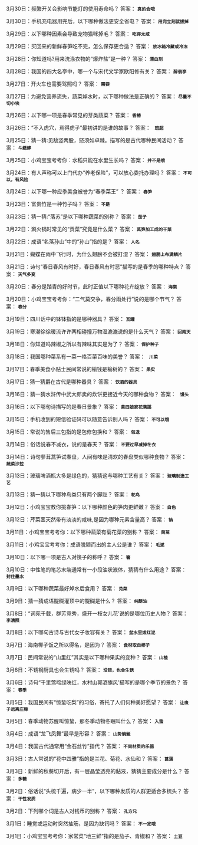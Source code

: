 3月30日：频繁开关会影响节能灯的使用寿命吗？ 答案： **`真的会哦`**

3月30日：手机充电器用完后，以下哪种做法更安全省电？ 答案： **`用完立刻就拔掉`**

3月29日：以下哪种因素会导致宠物猫咪掉毛？ 答案： **`吃得太咸`**

3月29日：买回来的新鲜春笋吃不完，怎么保存更合适？ 答案： **`放冰箱冷藏或冷冻`**

3月28日：你知道吗?用来洗涤衣物的“爆炸盐”是一种？ 答案： **`漂白剂`**

3月28日：我国的四大名亭中，哪一个与宋代文学家欧阳修有关？ 答案： **`醉翁亭`**

3月27日：开火车也需要驾照吗？ 答案： **`需要`**

3月27日：为避免营养流失，蔬菜焯水时，以下哪种做法是正确的？ 答案： **`尽量不切小块`**

3月26日：以下哪一项是春季常见的芽类蔬菜？ 答案： **`香椿`**

3月26日：“不入虎穴，焉得虎子”最初讲的是谁的故事？ 答案： **` 班超`**

3月25日：猜一猜:见敌竖两股，怒须如卓棘。描写的是古代哪种民间活动？ 答案： **`斗蟋蟀`**

3月25日：小鸡宝宝考考你：水稻只能在水里生长吗？ 答案： **`并不是哦`**

3月24日：有人声称可以上门代办“养老保险”，可以放心委托办理吗？ 答案： **`不可以，有风险`**

3月24日：以下哪一种应季美食被誉为“春季菜王” ？ 答案： **`春笋`**

3月23日：富贵竹是一种竹子吗？ 答案： **`不是`**

3月23日：猜一猜:“落苏”是以下哪种蔬菜的别称？ 答案： **`茄子`**

3月22日：涮火锅时常见的“贡菜”究竟是什么菜？ 答案： **`莴笋加工成的干菜`**

3月22日：成语“名落孙山”中的“孙山”指的是？ 答案： **`人名`**

3月21日：蝴蝶在雨中飞行时，为什么翅膀不会被打湿？ 答案： **`翅膀上布满鳞片`**

3月21日：诗句“春日春风有时好，春日春风有时恶”描写的是春季的哪种特点？ 答案： **`天气多变`**

3月20日：春分是踏青的好时节，此时正值以下哪种花卉绽放？ 答案： **`海棠`**

3月20日：小鸡宝宝考考你：“二气莫交争，春分雨处行”说的是哪个节气？ 答案： **`春分`**

3月19日：四川话中的钵钵指的是哪种器具？ 答案： **`瓦罐`**

3月19日：寒潮徐徐暖流许许两相碰撞万物湿漉漉说的是什么天气？ 答案： **`回南天`**

3月18日：你知道吗辣椒之所以有辣味其实是为了？ 答案： **`保护种子`**

3月18日：我国哪种菜系有一菜一格百菜百味的美誉？ 答案： **` 川菜`**

3月17日：春季美食小贴士民间常说的榆钱是榆树的？ 答案： **`果实`**

3月17日：猜一猜爵在古代是哪种器具？ 答案： **`饮酒的器具`**

3月16日：猜一猜水浒传中武大郎卖的炊饼更接近今天的哪种食物？ 答案： **` 馒头`**

3月16日：以下哪句诗描写的是春日景象？ 答案： **`黄四娘家花满蹊`**

3月15日：手机收到的短信验证码可以随意告诉别人吗？ 答案： **`不可以哦`**

3月15日：常说的售后三包指的是包修包换和？ 答案： **`包退`**

3月14日：俗话说春不减衣，说的是春天？ 答案： **`不要过早减掉冬衣`**

3月14日：诗句蓼茸蒿笋试春盘，人间有味是清欢的春盘类似哪种食物？ 答案： **`蔬菜沙拉`**

3月13日：玻璃啤酒瓶大多是绿色的，猜猜这与哪种工艺有关？ 答案： **`玻璃制造工艺`**

3月13日：猜一猜以下哪种鸟类只有两个脚趾？ 答案： **`鸵鸟`**

3月12日：小鸡宝宝教你挑春笋：以下哪种颜色的笋肉更鲜嫩？ 答案： **`白色`**

3月12日：芹菜茎天然带有淡淡的咸味,是因为哪种元素含量高？ 答案： **`钠`**

3月11日：小鸡宝宝考考你：以下哪种蔬菜有菊花菜的别称？ 答案： **`茼蒿`**

3月11日：小鸡宝宝考考你：成语脱颖而出的主人公是谁？ 答案： **`毛遂`**

3月10日：以下哪一项是古人对筷子的称呼？ 答案： **`箸`**

3月10日：中性笔的笔芯末端通常有一小段油状液体，猜猜有什么用途？ 答案： **`封住墨水`**

3月9日：以下哪种蔬菜最好焯水后食用？ 答案： **`苋菜`**

3月9日：猜一猜成语醍醐灌顶中的醍醐是什么？ 答案： **`纯酥油`**

3月8日：“词苑千载，群芳竞秀，盛开一枝女儿花’说的是哪位历史人物？ 答案： **`李清照`**

3月8日：以下哪句古诗与古代女子妆容有关？ 答案： **`盆水里拨红泥`**

3月7日：海南椰子饭之所以得名，是因为？ 答案： **`食材取自椰子`**

3月7日：民间常说的“山里红”其实是以下哪种果实的变种？ 答案： **`山楂`**

3月6日：不锈钢厨具也会生锈吗？ 答案： **`没错，也会生锈`**

3月6日：诗句“千里莺啼绿映红，水村山郭酒旗风’描写的是哪个季节的景色？ 答案： **`春季`**

3月5日：我国民间有“惊蛰吃梨”的习俗，寄托了人们何种美好愿望？ 答案： **`让虫子远离庄稼`**

3月5日：春季动物苏醒叫惊蛰，那冬季动物冬眠叫什么？ 答案： **`入蛰`**

3月4日：成语“龙飞凤舞”最早是形容？ 答案： **`山势蜿蜒`**

3月4日：我国古代通常用“金石丝竹”指代？ 答案： **`不同材质的乐器`**

3月3日：古人常说的“花中四雅”指的是兰花、菊花、水仙和？ 答案： **`菖蒲`**

3月3日：新鲜的秋葵切开后，有一层晶莹透亮的黏液，猜猜主要成分是什么？ 答案： **`多糖`**

3月2日：俗话说“头梳千遍，病少一半”，以下哪种发质的人群更适合多梳头？ 答案： **`干性发质`**

3月2日：下列哪个词是古人对钱币的别称？ 答案： **`孔方兄`**

3月1日：睡觉或运动时突然抽筋，是因为缺钙吗？ 答案： **`不一定哦`**

3月1日：小鸡宝宝考考你：家常菜“地三鲜”指的是茄子、青椒和？ 答案： **`土豆`**
